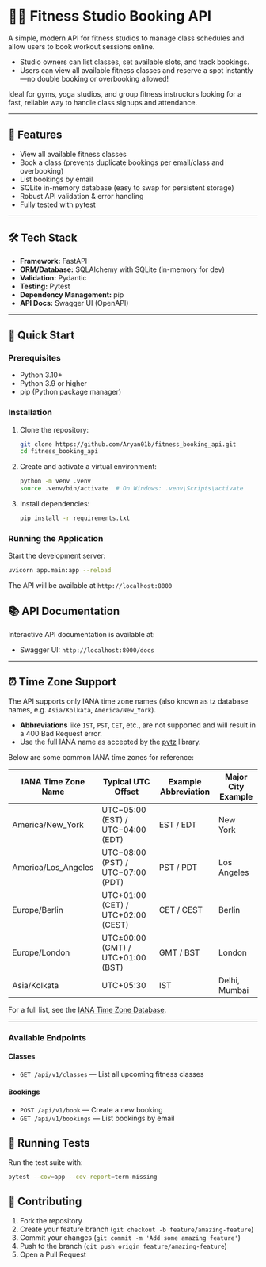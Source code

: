 # 🧘‍♂️ Fitness Studio Booking API

A simple, modern API for fitness studios to manage class schedules and allow users to book workout sessions online.

- Studio owners can list classes, set available slots, and track bookings.
- Users can view all available fitness classes and reserve a spot instantly—no double booking or overbooking allowed!

Ideal for gyms, yoga studios, and group fitness instructors looking for a fast, reliable way to handle class signups and attendance.

---

## 🚀 Features

- View all available fitness classes
- Book a class (prevents duplicate bookings per email/class and overbooking)
- List bookings by email
- SQLite in-memory database (easy to swap for persistent storage)
- Robust API validation & error handling
- Fully tested with pytest

---

## 🛠 Tech Stack

- **Framework:** FastAPI
- **ORM/Database:** SQLAlchemy with SQLite (in-memory for dev)
- **Validation:** Pydantic
- **Testing:** Pytest
- **Dependency Management:** pip
- **API Docs:** Swagger UI (OpenAPI)

---

## 🚀 Quick Start

### Prerequisites
- Python 3.10+
- Python 3.9 or higher
- pip (Python package manager)

### Installation

1. Clone the repository:
   ```bash
   git clone https://github.com/Aryan01b/fitness_booking_api.git
   cd fitness_booking_api
   ```

2. Create and activate a virtual environment:
   ```bash
   python -m venv .venv
   source .venv/bin/activate  # On Windows: .venv\Scripts\activate
   ```

3. Install dependencies:
   ```bash
   pip install -r requirements.txt
   ```


### Running the Application

Start the development server:
```bash
uvicorn app.main:app --reload
```

The API will be available at `http://localhost:8000`

## 📚 API Documentation

Interactive API documentation is available at:
- Swagger UI: `http://localhost:8000/docs`

---

## ⏰ Time Zone Support

The API supports only IANA time zone names (also known as tz database names, e.g. `Asia/Kolkata`, `America/New_York`).

- **Abbreviations** like `IST`, `PST`, `CET`, etc., are not supported and will result in a 400 Bad Request error.
- Use the full IANA name as accepted by the [pytz](http://pytz.sourceforge.net/) library.

Below are some common IANA time zones for reference:

| IANA Time Zone Name    | Typical UTC Offset                | Example Abbreviation | Major City Example   |
|-----------------------|-----------------------------------|---------------------|---------------------|
| America/New_York      | UTC−05:00 (EST) / UTC−04:00 (EDT) | EST / EDT           | New York            |
| America/Los_Angeles   | UTC−08:00 (PST) / UTC−07:00 (PDT) | PST / PDT           | Los Angeles         |
| Europe/Berlin         | UTC+01:00 (CET) / UTC+02:00 (CEST)| CET / CEST          | Berlin              |
| Europe/London         | UTC±00:00 (GMT) / UTC+01:00 (BST) | GMT / BST           | London              |
| Asia/Kolkata          | UTC+05:30                         | IST                 | Delhi, Mumbai       |

For a full list, see the [IANA Time Zone Database](https://en.wikipedia.org/wiki/List_of_tz_database_time_zones).

---

### Available Endpoints

#### Classes
- `GET /api/v1/classes` — List all upcoming fitness classes

#### Bookings
- `POST /api/v1/book` — Create a new booking
- `GET /api/v1/bookings` — List bookings by email

## 🧪 Running Tests

Run the test suite with:
```bash
pytest --cov=app --cov-report=term-missing
```

## 🤝 Contributing

1. Fork the repository
2. Create your feature branch (`git checkout -b feature/amazing-feature`)
3. Commit your changes (`git commit -m 'Add some amazing feature'`)
4. Push to the branch (`git push origin feature/amazing-feature`)
5. Open a Pull Request
